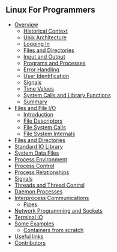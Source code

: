 ## Linux For Programmers

* [Overview](Overview/README.md)
    * [Historical Context](Overview/history.md)
    * [Unix Architecture](Overview/arch.md)
    * [Logging In](Overview/login.md)
    * [Files and Directories](Overview/files-and-directories.md)
    * [Input and Output](Overview/input-output.md)
    * [Programs and Processes](Overview/programs-processes.md)
    * [Error Handling](Overview/error-handling.md)
    * [User Identification](Overview/user-identification.md)
    * [Signals](Overview/signals.md)
    * [Time Values](Overview/time-values.md)
    * [System Calls and Library Functions](Overview/syscalls-library.md)
    * [Summary](Overview/summary.md)
* [Files and File I/O](Files/README.md)
    * [Introduction](Files/introduction.md)
    * [File Descriptors](Files/file-descriptors.md)
    * [File System Calls](Files/file-system-calls.md)
    * [File System Internals]()
* [Files and Directories]()
* [Standard IO Library]()
* [System Data Files]()
* [Process Environment]()
* [Process Control]()
* [Process Relationships]()
* [Signals]()
* [Threads and Thread Control]()
* [Daemon Processes]()
* [Interprocess Communications]()
    * [Pipes]()
* [Network Programming and Sockets]()
* [Terminal IO]()
* [Some Examples]()
    * [Containers from scratch]()
* [Useful links](LINKS.md)
* [Contributors](contributors.md)
